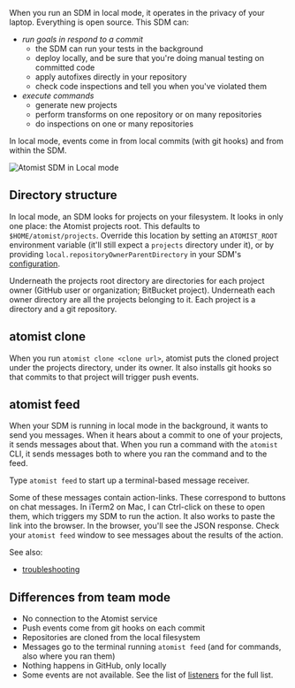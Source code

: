 When you run an SDM in local mode, it operates in the privacy of your laptop.
Everything is open source. This SDM can:

* *run goals in respond to a commit*
   - the SDM can run your tests in the background
   - deploy locally, and be sure that you're doing manual testing on committed code
   - apply autofixes directly in your repository
   - check code inspections and tell you when you've violated them
* *execute commands*
   - generate new projects
   - perform transforms on one repository or on many repositories
   - do inspections on one or many repositories

In local mode, events come in from local commits (with git hooks) and from within the SDM.

![Atomist SDM in Local mode](img/sdm-local.png)

## Directory structure

In local mode, an SDM looks for projects on your filesystem. It looks in only one place: the Atomist projects root.
This defaults to `$HOME/atomist/projects`. Override this location by setting an `ATOMIST_ROOT` environment variable
(it'll still expect
a `projects` directory under it), or by providing `local.repositoryOwnerParentDirectory` in your SDM's [configuration](config.md).

Underneath the projects root directory are directories for each project owner (GitHub user or organization; BitBucket project). Underneath each owner directory are all the projects belonging to it. Each project is a directory and a git repository.

## atomist clone

When you run `atomist clone <clone url>`, atomist puts the cloned project under the projects directory, under its owner. It also installs
git hooks so that commits to that project will trigger push events.

## atomist feed

When your SDM is running in local mode in the background, it wants to send you messages. When it hears about a commit
to one of your projects, it sends messages about that. When you run a command with the `atomist` CLI, it sends messages
both to where you ran the command and to the feed.

Type `atomist feed` to start up a terminal-based message receiver.

Some of these messages contain action-links. These correspond to buttons on chat messages. In iTerm2 on Mac, I can Ctrl-click
on these to open them, which triggers my SDM to run the action. It also works to paste the link into the browser.
In the browser, you'll see the JSON response. Check your `atomist feed` window to see messages about the results of the action.

See also:

* [troubleshooting](troubleshoot.md#atomist-feed)

## Differences from team mode

* No connection to the Atomist service
* Push events come from git hooks on each commit
* Repositories are cloned from the local filesystem
* Messages go to the terminal running `atomist feed` (and for commands, also where you ran them)
* Nothing happens in GitHub, only locally
* Some events are not available. See the list of [listeners](event.md) for the full list.
